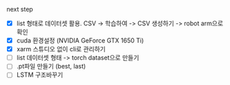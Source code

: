 next step
    
- [x] list 형태로 데이터셋 활용. CSV -> 학습하여 -> CSV 생성하기 -> robot arm으로 확인   
- [x] cuda 환경설정 (NVIDIA GeForce GTX 1650 Ti)
- [x] xarm 스튜디오 없이 cli로 관리하기   
- [ ] list 데이터셋 형태 -> torch dataset으로 만들기
- [ ] .pt파일 만들기 (best, last)
- [ ] LSTM 구조바꾸기
